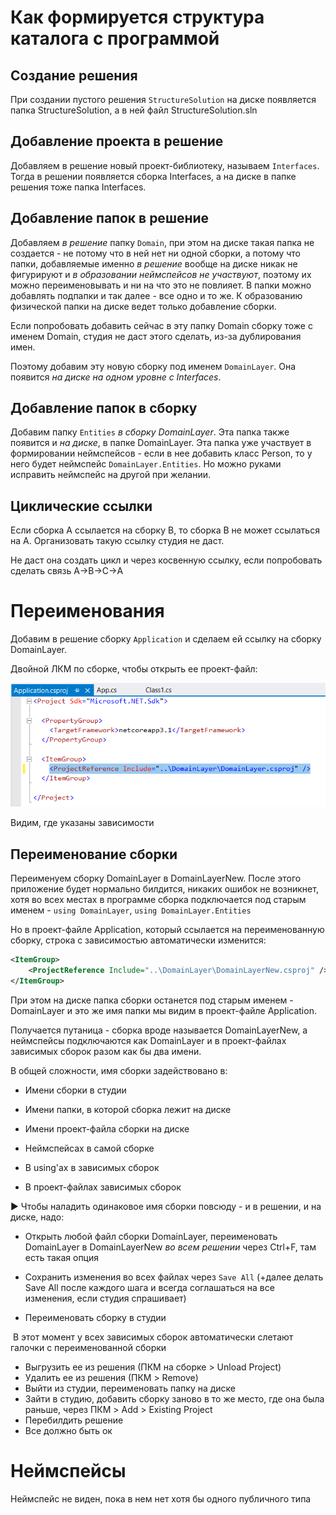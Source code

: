 # Как формируется структура каталога с программой

## Создание решения

При создании пустого решения `StructureSolution` на диске появляется папка StructureSolution, а в ней файл StructureSolution.sln

## Добавление проекта в решение

Добавляем в решение новый проект-библиотеку, называем `Interfaces`. Тогда в решении появляется сборка Interfaces, а на диске в папке решения тоже папка Interfaces.

## Добавление папок в решение

Добавляем *в решение* папку `Domain`, при этом на диске такая папка не создается - не потому что в ней нет ни одной сборки, а потому что папки, добавляемые именно *в решение* вообще на диске никак не фигурируют и *в образовании неймспейсов не участвуют*, поэтому их можно переименовывать и ни на что это не повлияет. В папки можно добавлять подпапки и так далее - все одно и то же. К образованию физической папки на диске ведет только добавление сборки.

Если попробовать добавить сейчас в эту папку Domain сборку тоже с именем Domain, студия не даст этого сделать, из-за дублирования имен.

Поэтому добавим эту новую сборку под именем `DomainLayer`. Она появится *на диске на одном уровне с Interfaces*.

## Добавление папок в сборку

Добавим папку `Entities` *в сборку DomainLayer*. Эта папка также появится и *на диске*, в папке DomainLayer. Эта папка уже участвует в формировании неймспейсов - если в нее добавить класс Person, то у него будет неймспейс `DomainLayer.Entities`. Но можно руками исправить неймспейс на другой при желании.

## Циклические ссылки

Если сборка A ссылается на сборку B, то сборка B не может ссылаться на A. Организовать такую ссылку студия не даст.

Не даст она создать цикл и через косвенную ссылку, если попробовать сделать связь A→B→C→A



# Переименования

Добавим в решение сборку `Application` и сделаем ей ссылку на сборку DomainLayer.

Двойной ЛКМ по сборке, чтобы открыть ее проект-файл:

<img src="img/image-20200918110608986.png" alt="image-20200918110608986" style="zoom:80%;" />

Видим, где указаны зависимости

## Переименование сборки

Переименуем сборку DomainLayer в DomainLayerNew. После этого приложение будет нормально билдится, никаких ошибок не возникнет, хотя во всех местах в программе сборка подключается под старым именем - `using DomainLayer`, `using DomainLayer.Entities`

Но в проект-файле Application, который ссылается на переименованную сборку, строка с зависимостью автоматически изменится:

```xml
<ItemGroup>
    <ProjectReference Include="..\DomainLayer\DomainLayerNew.csproj" />
</ItemGroup>
```

При этом на диске папка сборки останется под старым именем - DomainLayer и это же имя папки мы видим в проект-файле Application.

Получается путаница - сборка вроде называется DomainLayerNew, а неймспейсы подключаются как DomainLayer и в проект-файлах зависимых сборок разом как бы два имени.

В общей сложности, имя сборки задействовано в:

* Имени сборки в студии
* Имени папки, в которой сборка лежит на диске
* Имени проект-файла сборки на диске

* Неймспейсах в самой сборке
* В using'ах в зависимых сборок
* В проект-файлах зависимых сборок

► Чтобы наладить одинаковое имя сборки повсюду - и в решении, и на диске, надо:

* Открыть любой файл сборки DomainLayer, переименовать DomainLayer в DomainLayerNew *во всем решении* через Ctrl+F, там есть такая опция

* Сохранить изменения во всех файлах через `Save All` (+далее делать Save All после каждого шага и всегда соглашаться на все изменения, если студия спрашивает)

* Переименовать сборку в студии

​		В этот момент у всех зависимых сборок автоматически слетают галочки с переименованной сборки

* Выгрузить ее из решения (ПКМ на сборке > Unload Project)
* Удалить ее из решения (ПКМ > Remove)
* Выйти из студии, переименовать папку на диске
* Зайти в студию, добавить сборку заново в то же место, где она была раньше, через ПКМ > Add > Existing Project
* Перебилдить решение
* Все должно быть ок



# Неймспейсы

Неймспейс не виден, пока в нем нет хотя бы одного публичного типа